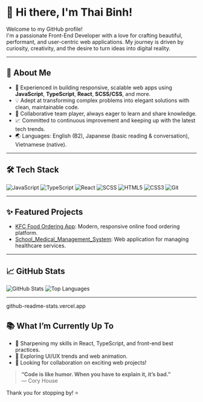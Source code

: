# 👋 Hi there, I'm Thai Binh!

Welcome to my GitHub profile!  
I'm a passionate Front-End Developer with a love for crafting beautiful, performant, and user-centric web applications. My journey is driven by curiosity, creativity, and the desire to turn ideas into digital reality.

---

## 🚀 About Me

- 🌟 Experienced in building responsive, scalable web apps using **JavaScript**, **TypeScript**, **React**, **SCSS/CSS**, and more.
- 💡 Adept at transforming complex problems into elegant solutions with clean, maintainable code.
- 🤝 Collaborative team player, always eager to learn and share knowledge.
- 📈 Committed to continuous improvement and keeping up with the latest tech trends.
- 🌏 Languages: English (B2), Japanese (basic reading & conversation), Vietnamese (native).

---

## 🛠️ Tech Stack

![JavaScript](https://img.shields.io/badge/-JavaScript-f7df1e?style=flat-square&logo=javascript&logoColor=black)
![TypeScript](https://img.shields.io/badge/-TypeScript-3178c6?style=flat-square&logo=typescript&logoColor=white)
![React](https://img.shields.io/badge/-React-61dafb?style=flat-square&logo=react&logoColor=black)
![SCSS](https://img.shields.io/badge/-SCSS-cf649a?style=flat-square&logo=sass&logoColor=white)
![HTML5](https://img.shields.io/badge/-HTML5-e34c26?style=flat-square&logo=html5&logoColor=white)
![CSS3](https://img.shields.io/badge/-CSS3-1572b6?style=flat-square&logo=css3&logoColor=white)
![Git](https://img.shields.io/badge/-Git-f05032?style=flat-square&logo=git&logoColor=white)

---

## ✨ Featured Projects

- [KFC Food Ordering App](https://github.com/LeThiYenVi/KFC-Clone-Responsive-Food-Ordering): Modern, responsive online food ordering platform.
- [School_Medical_Management_System](https://github.com/lpaxxa/School_Medical_Management_System): Web application for managing healthcare services.

---

## 📈 GitHub Stats

![GitHub Stats](https://github-readme-stats.vercel.app/api?username=TruongNguyenThaiBinh77&show_icons=true&theme=radical)
![Top Languages](https://github-readme-stats.vercel.app/api/top-langs/?username=TruongNguyenThaiBinh77&layout=compact&theme=radical)

---
github-readme-stats.vercel.app

## 📚 What I’m Currently Up To

- 🚀 Sharpening my skills in React, TypeScript, and front-end best practices.
- 🌱 Exploring UI/UX trends and web animation.
- 🤝 Looking for collaboration on exciting web projects!


> **“Code is like humor. When you have to explain it, it’s bad.”**  
> — Cory House

Thank you for stopping by! ⭐
